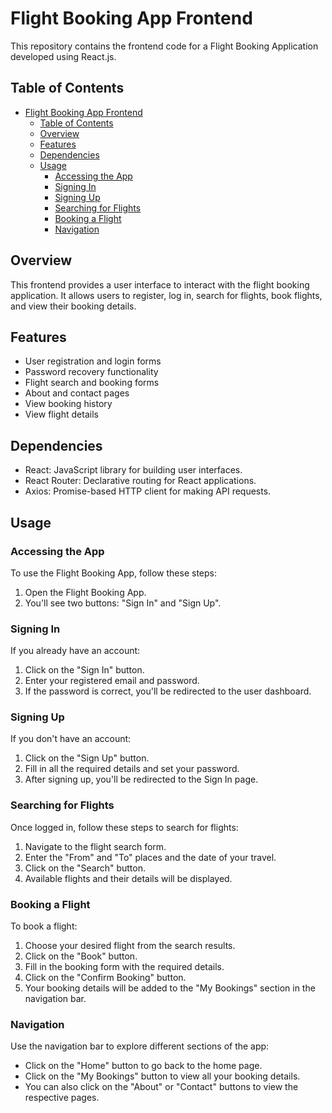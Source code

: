 # Flight Booking App Frontend

This repository contains the frontend code for a Flight Booking Application developed using React.js.

## Table of Contents

- [Flight Booking App Frontend](#flight-booking-app-frontend)
  - [Table of Contents](#table-of-contents)
  - [Overview](#overview)
  - [Features](#features)
  - [Dependencies](#dependencies)
  - [Usage](#usage)
    - [Accessing the App](#accessing-the-app)
    - [Signing In](#signing-in)
    - [Signing Up](#signing-up)
    - [Searching for Flights](#searching-for-flights)
    - [Booking a Flight](#booking-a-flight)
    - [Navigation](#navigation)

## Overview

This frontend provides a user interface to interact with the flight booking application. It allows users to register, log in, search for flights, book flights, and view their booking details.

## Features

- User registration and login forms
- Password recovery functionality
- Flight search and booking forms
- About and contact pages
- View booking history
- View flight details

## Dependencies

- React: JavaScript library for building user interfaces.
- React Router: Declarative routing for React applications.
- Axios: Promise-based HTTP client for making API requests.

## Usage

### Accessing the App

To use the Flight Booking App, follow these steps:

1. Open the Flight Booking App.
2. You'll see two buttons: "Sign In" and "Sign Up".

### Signing In

If you already have an account:

1. Click on the "Sign In" button.
2. Enter your registered email and password.
3. If the password is correct, you'll be redirected to the user dashboard.

### Signing Up

If you don't have an account:

1. Click on the "Sign Up" button.
2. Fill in all the required details and set your password.
3. After signing up, you'll be redirected to the Sign In page.

### Searching for Flights

Once logged in, follow these steps to search for flights:

1. Navigate to the flight search form.
2. Enter the "From" and "To" places and the date of your travel.
3. Click on the "Search" button.
4. Available flights and their details will be displayed.

### Booking a Flight

To book a flight:

1. Choose your desired flight from the search results.
2. Click on the "Book" button.
3. Fill in the booking form with the required details.
4. Click on the "Confirm Booking" button.
5. Your booking details will be added to the "My Bookings" section in the navigation bar.

### Navigation

Use the navigation bar to explore different sections of the app:

- Click on the "Home" button to go back to the home page.
- Click on the "My Bookings" button to view all your booking details.
- You can also click on the "About" or "Contact" buttons to view the respective pages.
